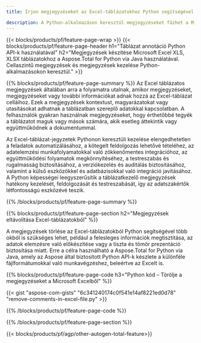```yaml
---
title: Írjon megjegyzéseket az Excel-táblázatokhoz Python segítségével 

description: A Python-alkalmazáson keresztül megjegyzéseket fűzhet a Microsoft Excel-táblázatokhoz. Tiszta megjegyzések könnyedén.
---
```


{{< blocks/products/pf/feature-page-wrap >}}
{{< blocks/products/pf/feature-page-header h1="Táblázat annotáció Python API-k használatával" h2="Megjegyzések készítése Microsoft Excel XLS, XLSX táblázatokhoz a Aspose.Total for Python via Java használatával. Cellaszintű megjegyzések és megjegyzések kezelése Python-alkalmazásokon keresztül." >}}

{{% blocks/products/pf/feature-page-summary %}}
Az Excel táblázatos megjegyzések általában arra a folyamatra utalnak, amikor megjegyzéseket, megjegyzéseket vagy további információkat adnak hozzá az Excel-táblázat celláihoz. Ezek a megjegyzések kontextust, magyarázatokat vagy utasításokat adhatnak a táblázatban szereplő adatokkal kapcsolatban. A felhasználók gyakran használnak megjegyzéseket, hogy érthetőbbé tegyék a táblázatot maguk vagy mások számára, akik esetleg áttekintik vagy együttműködnek a dokumentummal.<br />

Az Excel-táblázat-jegyzetek Pythonon keresztüli kezelése elengedhetetlen a feladatok automatizálásához, a kötegelt feldolgozás lehetővé tételéhez, az adatelemzési munkafolyamatokkal való zökkenőmentes integrációhoz, az együttműködési folyamatok megkönnyítéséhez, a testreszabás és rugalmasság biztosításához, a verziókezelés és auditálás biztosításához, valamint a külső eszközökkel és adatbázisokkal való integráció javításához. A Python képességei leegyszerűsítik a táblázatkezelő megjegyzések hatékony kezelését, feldolgozását és testreszabását, így az adatszakértők létfontosságú eszközévé teszik.

{{% /blocks/products/pf/feature-page-summary  %}}

{{% blocks/products/pf/feature-page-section  h2="Megjegyzések eltávolítása Excel-táblázatokból" %}}

A megjegyzések törlése az Excel-táblázatokból Python segítségével több okból is szükséges lehet, például a felesleges információk megtisztítása, az adatok elemzésre való előkészítése vagy a tiszta és tömör prezentáció biztosítása miatt. Erre a célra használható a Aspose.Total for Python via Java, amely az Aspose által biztosított Python API-k készlete a különféle fájlformátumokkal való munkavégzéshez, beleértve az Excelt is.

{{% blocks/products/pf/feature-page-code h3="Python kód – Törölje a megjegyzéseket a Microsoft Excelből" %}}

{{< gist "aspose-com-gists" "6c341240174c0f541e14af8221ed0d78" "remove-comments-in-excel-file.py" >}}

{{% /blocks/products/pf/feature-page-code  %}}

{{% /blocks/products/pf/feature-page-section %}}

{{< blocks/products/pf/agp/other-autogen-total-feature>}}